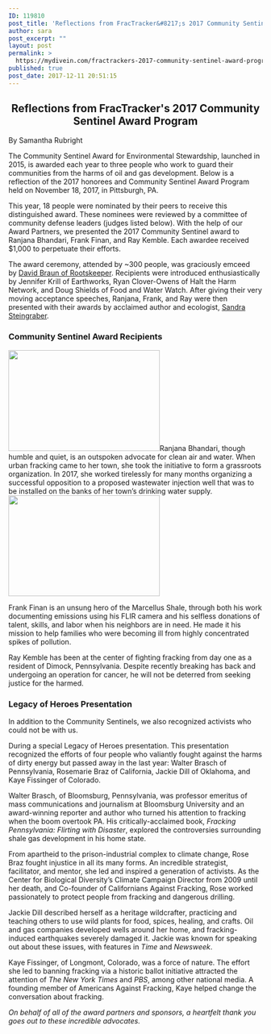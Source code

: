 ```yaml
---
ID: 119810
post_title: 'Reflections from FracTracker&#8217;s 2017 Community Sentinel Award Program'
author: sara
post_excerpt: ""
layout: post
permalink: >
  https://mydivein.com/fractrackers-2017-community-sentinel-award-program/
published: true
post_date: 2017-12-11 20:51:15
---
```

<h2 style="text-align: center">Reflections from FracTracker's 2017 Community Sentinel Award Program</h2>
By Samantha Rubright

The Community Sentinel Award for Environmental Stewardship, launched in 2015, is awarded each year to three people who work to guard their communities from the harms of oil and gas development. Below is a reflection of the 2017 honorees and Community Sentinel Award Program held on November 18, 2017, in Pittsburgh, PA.

This year, 18 people were nominated by their peers to receive this distinguished award. These nominees were reviewed by a committee of community defense leaders (judges listed below). With the help of our Award Partners, we presented the 2017 Community Sentinel award to Ranjana Bhandari, Frank Finan, and Ray Kemble. Each awardee received $1,000 to perpetuate their efforts.

The award ceremony, attended by ~300 people, was graciously emceed by <a href="http://www.rootskeeper.org/team/" target="_blank" rel="noopener">David Braun of Rootskeeper</a>. Recipients were introduced enthusiastically by Jennifer Krill of Earthworks, Ryan Clover-Owens of Halt the Harm Network, and Doug Shields of Food and Water Watch. After giving their very moving acceptance speeches, Ranjana, Frank, and Ray were then presented with their awards by acclaimed author and ecologist, <a href="http://steingraber.com/" target="_blank" rel="noopener">Sandra Steingraber</a>.
<h3>Community Sentinel Award Recipients</h3>
<img class="size-medium wp-image-119813 alignleft" src="https://mydivein.com/wp-content/uploads/2017/12/15125379866585-300x200.jpeg" alt="" width="300" height="200" />Ranjana Bhandari, though humble and quiet, is an outspoken advocate for clean air and water. When urban fracking came to her town, she took the initiative to form a grassroots organization. In 2017, she worked tirelessly for many months organizing a successful opposition to a proposed wastewater injection well that was to be installed on the banks of her town’s drinking water supply.

<img class="size-medium wp-image-119811 alignleft" src="https://mydivein.com/wp-content/uploads/2017/12/Franks-second-choice-300x200.jpg" alt="" width="300" height="200" />

Frank Finan is an unsung hero of the Marcellus Shale, through both his work documenting emissions using his FLIR camera and his selfless donations of talent, skills, and labor when his neighbors are in need. He made it his mission to help families who were becoming ill from highly concentrated spikes of pollution.

Ray Kemble has been at the center of fighting fracking from day one as a resident of Dimock, Pennsylvania. Despite recently breaking has back and undergoing an operation for cancer, he will not be deterred from seeking justice for the harmed.
<h3>Legacy of Heroes Presentation</h3>
In addition to the Community Sentinels, we also recognized activists who could not be with us.

During a special Legacy of Heroes presentation. This presentation recognized the efforts of four people who valiantly fought against the harms of dirty energy but passed away in the last year: Walter Brasch of Pennsylvania, Rosemarie Braz of California, Jackie Dill of Oklahoma, and Kaye Fissinger of Colorado.

Walter Brasch, of Bloomsburg, Pennsylvania, was professor emeritus of mass communications and journalism at Bloomsburg University and an award-winning reporter and author who turned his attention to fracking when the boom overtook PA. His critically-acclaimed book, <em>Fracking Pennsylvania: Flirting with Disaster</em>, explored the controversies surrounding shale gas development in his home state.

From apartheid to the prison-industrial complex to climate change, Rose Braz fought injustice in all its many forms. An incredible strategist, facilitator, and mentor, she led and inspired a generation of activists. As the Center for Biological Diversity’s Climate Campaign Director from 2009 until her death, and Co-founder of Californians Against Fracking, Rose worked passionately to protect people from fracking and dangerous drilling.

Jackie Dill described herself as a heritage wildcrafter, practicing and teaching others to use wild plants for food, spices, healing, and crafts. Oil and gas companies developed wells around her home, and fracking-induced earthquakes severely damaged it. Jackie was known for speaking out about these issues, with features in <em>Time</em> and <em>Newsweek</em>.

Kaye Fissinger, of Longmont, Colorado, was a force of nature. The effort she led to banning fracking via a historic ballot initiative attracted the attention of <em>The New York Times</em> and <em>PBS</em>, among other national media. A founding member of Americans Against Fracking, Kaye helped change the conversation about fracking.

<em>On behalf of all of the award partners and sponsors, a heartfelt thank you goes out to these incredible advocates.</em>